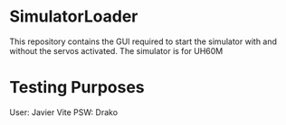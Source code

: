 # SimulatorLoader
This repository contains the GUI required to start the simulator with and without the servos activated. The simulator is for UH60M
# Testing Purposes
User: Javier Vite
PSW: Drako
